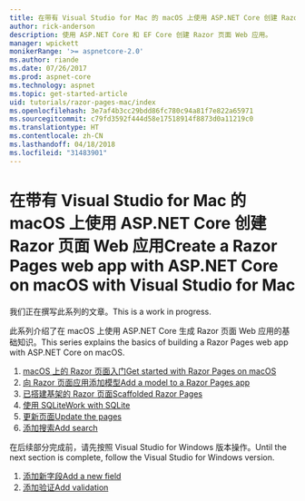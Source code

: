 ```yaml
---
title: 在带有 Visual Studio for Mac 的 macOS 上使用 ASP.NET Core 创建 Razor 页面 Web 应用
author: rick-anderson
description: 使用 ASP.NET Core 和 EF Core 创建 Razor 页面 Web 应用。
manager: wpickett
monikerRange: '>= aspnetcore-2.0'
ms.author: riande
ms.date: 07/26/2017
ms.prod: aspnet-core
ms.technology: aspnet
ms.topic: get-started-article
uid: tutorials/razor-pages-mac/index
ms.openlocfilehash: 3e7af4b3cc29bdd86fc780c94a81f7e822a65971
ms.sourcegitcommit: c79fd3592f444d58e17518914f8873d0a11219c0
ms.translationtype: HT
ms.contentlocale: zh-CN
ms.lasthandoff: 04/18/2018
ms.locfileid: "31483901"
---
```

# <a name="create-a-razor-pages-web-app-with-aspnet-core-on-macos-with-visual-studio-for-mac"></a><span data-ttu-id="43fa2-103">在带有 Visual Studio for Mac 的 macOS 上使用 ASP.NET Core 创建 Razor 页面 Web 应用</span><span class="sxs-lookup"><span data-stu-id="43fa2-103">Create a Razor Pages web app with ASP.NET Core on macOS with Visual Studio for Mac</span></span>

<span data-ttu-id="43fa2-104">我们正在撰写此系列的文章。</span><span class="sxs-lookup"><span data-stu-id="43fa2-104">This is a work in progress.</span></span>

<span data-ttu-id="43fa2-105">此系列介绍了在 macOS 上使用 ASP.NET Core 生成 Razor 页面 Web 应用的基础知识。</span><span class="sxs-lookup"><span data-stu-id="43fa2-105">This series explains the basics of building a Razor Pages web app with ASP.NET Core on macOS.</span></span>

1. [<span data-ttu-id="43fa2-106">macOS 上的 Razor 页面入门</span><span class="sxs-lookup"><span data-stu-id="43fa2-106">Get started with Razor Pages on macOS</span></span>](xref:tutorials/razor-pages-mac/razor-pages-start)
1. [<span data-ttu-id="43fa2-107">向 Razor 页面应用添加模型</span><span class="sxs-lookup"><span data-stu-id="43fa2-107">Add a model to a Razor Pages app</span></span>](xref:tutorials/razor-pages-mac/model)
1. [<span data-ttu-id="43fa2-108">已搭建基架的 Razor 页面</span><span class="sxs-lookup"><span data-stu-id="43fa2-108">Scaffolded Razor Pages</span></span>](xref:tutorials/razor-pages-mac/page)
1. [<span data-ttu-id="43fa2-109">使用 SQLite</span><span class="sxs-lookup"><span data-stu-id="43fa2-109">Work with SQLite</span></span>](xref:tutorials/razor-pages-mac/sql)
1. [<span data-ttu-id="43fa2-110">更新页面</span><span class="sxs-lookup"><span data-stu-id="43fa2-110">Update the pages</span></span>](xref:tutorials/razor-pages-mac/da1)
1. [<span data-ttu-id="43fa2-111">添加搜索</span><span class="sxs-lookup"><span data-stu-id="43fa2-111">Add search</span></span>](xref:tutorials/razor-pages-mac/search)

<span data-ttu-id="43fa2-112">在后续部分完成前，请先按照 Visual Studio for Windows 版本操作。</span><span class="sxs-lookup"><span data-stu-id="43fa2-112">Until the next section is complete, follow the Visual Studio for Windows version.</span></span>

1. [<span data-ttu-id="43fa2-113">添加新字段</span><span class="sxs-lookup"><span data-stu-id="43fa2-113">Add a new field</span></span>](xref:tutorials/razor-pages/new-field)
1. [<span data-ttu-id="43fa2-114">添加验证</span><span class="sxs-lookup"><span data-stu-id="43fa2-114">Add validation</span></span>](xref:tutorials/razor-pages/validation)
